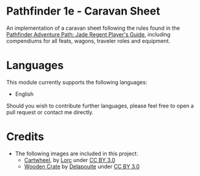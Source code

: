 # Pathfinder 1e - Caravan Sheet

An implementation of a caravan sheet following the rules found in the [Pathfinder Adventure Path: Jade Regent Player's Guide](https://paizo.com/products/btpy8mh3?Pathfinder-Adventure-Path-Jade-Regent-Players-Guide), including compendiums for all feats, wagons, traveler roles and equipment.

# Languages

This module currently supports the following languages:
- English

Should you wish to contribute further languages, please feel free to open a pull request or contact me directly.

# Credits

- The following images are included in this project:
    - [Cartwheel](https://game-icons.net/1x1/lorc/cartwheel.html), by [Lorc](https://lorcblog.blogspot.com/) under [CC BY 3.0](https://creativecommons.org/licenses/by/3.0/)
    - [Wooden Crate](https://game-icons.net/1x1/delapouite/wooden-crate.html) by [Delapouite](https://delapouite.com/) under [CC BY 3.0](https://creativecommons.org/licenses/by/3.0/)
 